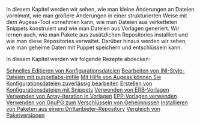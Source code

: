 In diesem Kapitel werden wir sehen, wie man kleine Änderungen an Dateien vornimmt, wie man größere Änderungen in einer strukturierten Weise mit dem Augeas-Tool vornehmen kann, wie man Dateien aus verketteten Snippets konstruiert und wie man Dateien aus Vorlagen generiert. Wir lernen auch, wie man Pakete aus zusätzlichen Repositories installiert und wie man diese Repositories verwaltet. Darüber hinaus werden wir sehen, wie man geheime Daten mit Puppet speichern und entschlüsseln kann.

In diesem Kapitel werden wir folgende Rezepte abdecken:

[Schnelles Editieren von Konfigurationsdateien](../puppet-fort-files-packages-edit)
[Bearbeiten von INI-Style-Dateien mit puppetlabs-inifile](../puppet-fort-files-packages-inifile)
[Mit Hilfe von Augeas können Sie Konfigurationsdateien zuverlässig bearbeiten](../puppet-fort-files-packages-augeas)
[Erstellen von Konfigurationsdateien mit Snippets](../puppet-fort-files-packages-snoppets)
[Verwenden von ERB-Vorlagen](../puppet-fort-files-packages-erb-tpl)
[Verwenden von Array-Iteration in Vorlagen](../puppet-fort-files-packages-array-tpl)
[EPP-Vorlagen verwenden](../puppet-fort-files-packages-epp-tpl)
[Verwenden von GnuPG zum Verschlüsseln von Geheimnissen](../puppet-fort-files-packages-gnupg-sec)
[Installieren von Paketen aus einem Drittanbieter-Repository](../puppet-fort-files-packages-3nd-repos)
[Vergleich von Paketversionen](../puppet-fort-files-packages-paketversionen)

